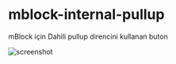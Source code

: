 # mblock-internal-pullup
mBlock için Dahili pullup direncini kullanan buton

![screenshot](https://user-images.githubusercontent.com/4182925/55214526-0b0b0b80-5208-11e9-823f-c0300e45f636.png)
